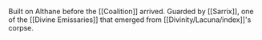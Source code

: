 Built on Althane before the [[Coalition]] arrived. Guarded by [[Sarrix]], one of the [[Divine Emissaries]] that emerged from [[Divinity/Lacuna/index]]'s corpse.